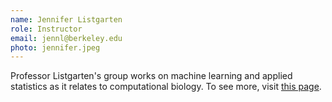 ```yaml
---
name: Jennifer Listgarten
role: Instructor
email: jennl@berkeley.edu
photo: jennifer.jpeg
---
```


Professor Listgarten's group works on machine learning and applied statistics as it relates to computational biology. To see more, visit [this page](http://www.jennifer.listgarten.com/).
